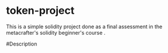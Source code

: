 # token-project
This is a simple solidity project done as a final assessment in the metacrafter's solidity beginner's course . 

#Description
